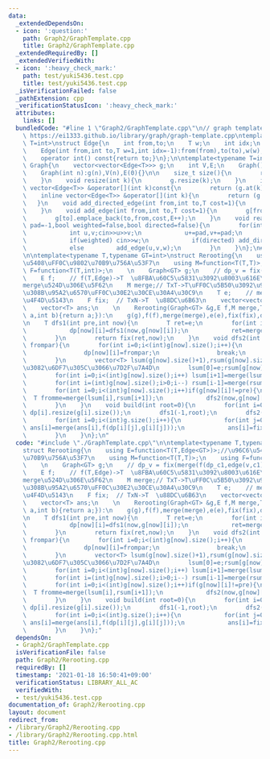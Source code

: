 ```yaml
---
data:
  _extendedDependsOn:
  - icon: ':question:'
    path: Graph2/GraphTemplate.cpp
    title: Graph2/GraphTemplate.cpp
  _extendedRequiredBy: []
  _extendedVerifiedWith:
  - icon: ':heavy_check_mark:'
    path: test/yuki5436.test.cpp
    title: test/yuki5436.test.cpp
  _isVerificationFailed: false
  _pathExtension: cpp
  _verificationStatusIcon: ':heavy_check_mark:'
  attributes:
    links: []
  bundledCode: "#line 1 \"Graph2/GraphTemplate.cpp\"\n// graph template\n// ref :\
    \ https://ei1333.github.io/library/graph/graph-template.cpp\ntemplate<typename\
    \ T=int>\nstruct Edge{\n    int from,to;\n    T w;\n    int idx;\n    Edge()=default;\n\
    \    Edge(int from,int to,T w=1,int idx=-1):from(from),to(to),w(w),idx(idx){}\n\
    \    operator int() const{return to;}\n};\n\ntemplate<typename T=int>\nstruct\
    \ Graph{\n    vector<vector<Edge<T>>> g;\n    int V,E;\n    Graph()=default;\n\
    \    Graph(int n):g(n),V(n),E(0){}\n\n    size_t size(){\n        return g.size();\n\
    \    }\n    void resize(int k){\n        g.resize(k);\n    }\n    inline const\
    \ vector<Edge<T>> &operator[](int k)const{\n        return (g.at(k));\n    }\n\
    \    inline vector<Edge<T>> &operator[](int k){\n        return (g.at(k));\n \
    \   }\n    void add_directed_edge(int from,int to,T cost=1){\n        g[from].emplace_back(from,to,cost,E++);\n\
    \    }\n    void add_edge(int from,int to,T cost=1){\n        g[from].emplace_back(from,to,cost,E);\n\
    \        g[to].emplace_back(to,from,cost,E++);\n    }\n    void read(int m,int\
    \ pad=-1,bool weighted=false,bool directed=false){\n        for(int i=0;i<m;i++){\n\
    \            int u,v;cin>>u>>v;\n            u+=pad,v+=pad;\n            T w=T(1);\n\
    \            if(weighted) cin>>w;\n            if(directed) add_directed_edge(u,v,w);\n\
    \            else         add_edge(u,v,w);\n        }\n    }\n};\n#line 2 \"Graph2/Rerooting.cpp\"\
    \n\ntemplate<typename T,typename GT=int>\nstruct Rerooting{\n    using E=function<T(T,Edge<GT>)>;//\u96C6\
    \u5408\uFF0C\u9802\u70B9\u756A\u53F7\n    using M=function<T(T,T)>;\n    using\
    \ F=function<T(T,int)>;\n    \n    Graph<GT> g;\n    // dp_v = fix(merge(f(dp_c1,edge(v,c1)),...,f(dp_ck,edge(v,ck))),v)\n\
    \    E f;    // f(T,Edge)->T  \u8FBA\u60C5\u5831\u3092\u8003\u616E\u3057\uFF0C\
    merge\u524D\u306E\u5F62\n    M merge;// TxT->T\uFF0C\u5B50\u3092\u96C6\u7D04\u3059\
    \u308B\u95A2\u6570\uFF0C\u30E2\u30CE\u30A4\u30C9\n    T e;    // merge\u306E\u5358\
    \u4F4D\u5143\n    F fix;  // TxN->T  \u88DC\u6B63\n    vector<vector<T>> dp;\n\
    \    vector<T> ans;\n    \n    Rerooting(Graph<GT> &g,E f,M merge,T e,F fix=[](T\
    \ a,int b){return a;}):\n    g(g),f(f),merge(merge),e(e),fix(fix),dp(g.size()),ans(g.size(),e){}\n\
    \n    T dfs1(int pre,int now){\n        T ret=e;\n        for(int i=0;i<(int)g[now].size();i++)if(g[now][i]!=pre){\n\
    \            dp[now][i]=dfs1(now,g[now][i]);\n            ret=merge(ret,f(dp[now][i],g[now][i]));\n\
    \        }\n        return fix(ret,now);\n    }\n    void dfs2(int pre,int now,T\
    \ frompar){\n        for(int i=0;i<(int)g[now].size();i++){\n            if(g[now][i]==pre){\n\
    \                dp[now][i]=frompar;\n                break;\n            }\n\
    \        }\n        vector<T> lsum(g[now].size()+1),rsum(g[now].size()+1);//\u89AA\
    \u3082\u6DF7\u305C\u3066\u7D2F\u7A4D\n        lsum[0]=e;rsum[g[now].size()]=e;\n\
    \        for(int i=0;i<(int)g[now].size();i++) lsum[i+1]=merge(lsum[i],f(dp[now][i],g[now][i]));\n\
    \        for(int i=(int)g[now].size();i>0;i--) rsum[i-1]=merge(rsum[i],f(dp[now][i-1],g[now][i-1]));\n\
    \        for(int i=0;i<(int)g[now].size();i++)if(g[now][i]!=pre){\n          \
    \  T fromme=merge(lsum[i],rsum[i+1]);\n            dfs2(now,g[now][i],fix(fromme,now));\n\
    \        }\n    }\n    void build(int root=0){\n        for(int i=0;i<(int)g.size();i++)\
    \ dp[i].resize(g[i].size());\n        dfs1(-1,root);\n        dfs2(-1,root,e);\n\
    \        for(int i=0;i<(int)g.size();i++){\n            for(int j=0;j<(int)g[i].size();j++)\
    \ ans[i]=merge(ans[i],f(dp[i][j],g[i][j]));\n            ans[i]=fix(ans[i],i);\n\
    \        }\n    }\n};\n"
  code: "#include \"./GraphTemplate.cpp\"\n\ntemplate<typename T,typename GT=int>\n\
    struct Rerooting{\n    using E=function<T(T,Edge<GT>)>;//\u96C6\u5408\uFF0C\u9802\
    \u70B9\u756A\u53F7\n    using M=function<T(T,T)>;\n    using F=function<T(T,int)>;\n\
    \    \n    Graph<GT> g;\n    // dp_v = fix(merge(f(dp_c1,edge(v,c1)),...,f(dp_ck,edge(v,ck))),v)\n\
    \    E f;    // f(T,Edge)->T  \u8FBA\u60C5\u5831\u3092\u8003\u616E\u3057\uFF0C\
    merge\u524D\u306E\u5F62\n    M merge;// TxT->T\uFF0C\u5B50\u3092\u96C6\u7D04\u3059\
    \u308B\u95A2\u6570\uFF0C\u30E2\u30CE\u30A4\u30C9\n    T e;    // merge\u306E\u5358\
    \u4F4D\u5143\n    F fix;  // TxN->T  \u88DC\u6B63\n    vector<vector<T>> dp;\n\
    \    vector<T> ans;\n    \n    Rerooting(Graph<GT> &g,E f,M merge,T e,F fix=[](T\
    \ a,int b){return a;}):\n    g(g),f(f),merge(merge),e(e),fix(fix),dp(g.size()),ans(g.size(),e){}\n\
    \n    T dfs1(int pre,int now){\n        T ret=e;\n        for(int i=0;i<(int)g[now].size();i++)if(g[now][i]!=pre){\n\
    \            dp[now][i]=dfs1(now,g[now][i]);\n            ret=merge(ret,f(dp[now][i],g[now][i]));\n\
    \        }\n        return fix(ret,now);\n    }\n    void dfs2(int pre,int now,T\
    \ frompar){\n        for(int i=0;i<(int)g[now].size();i++){\n            if(g[now][i]==pre){\n\
    \                dp[now][i]=frompar;\n                break;\n            }\n\
    \        }\n        vector<T> lsum(g[now].size()+1),rsum(g[now].size()+1);//\u89AA\
    \u3082\u6DF7\u305C\u3066\u7D2F\u7A4D\n        lsum[0]=e;rsum[g[now].size()]=e;\n\
    \        for(int i=0;i<(int)g[now].size();i++) lsum[i+1]=merge(lsum[i],f(dp[now][i],g[now][i]));\n\
    \        for(int i=(int)g[now].size();i>0;i--) rsum[i-1]=merge(rsum[i],f(dp[now][i-1],g[now][i-1]));\n\
    \        for(int i=0;i<(int)g[now].size();i++)if(g[now][i]!=pre){\n          \
    \  T fromme=merge(lsum[i],rsum[i+1]);\n            dfs2(now,g[now][i],fix(fromme,now));\n\
    \        }\n    }\n    void build(int root=0){\n        for(int i=0;i<(int)g.size();i++)\
    \ dp[i].resize(g[i].size());\n        dfs1(-1,root);\n        dfs2(-1,root,e);\n\
    \        for(int i=0;i<(int)g.size();i++){\n            for(int j=0;j<(int)g[i].size();j++)\
    \ ans[i]=merge(ans[i],f(dp[i][j],g[i][j]));\n            ans[i]=fix(ans[i],i);\n\
    \        }\n    }\n};"
  dependsOn:
  - Graph2/GraphTemplate.cpp
  isVerificationFile: false
  path: Graph2/Rerooting.cpp
  requiredBy: []
  timestamp: '2021-01-18 16:50:41+09:00'
  verificationStatus: LIBRARY_ALL_AC
  verifiedWith:
  - test/yuki5436.test.cpp
documentation_of: Graph2/Rerooting.cpp
layout: document
redirect_from:
- /library/Graph2/Rerooting.cpp
- /library/Graph2/Rerooting.cpp.html
title: Graph2/Rerooting.cpp
---
```

